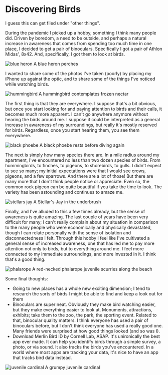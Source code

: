 # Discovering Birds

I guess this can get filed under "other things".

During the pandemic I picked up a hobby, something I think many people did. Driven by boredom, a need to be outside, and perhaps a natural increase in awareness that comes from spending too much time in one place, I decided to get a pair of binoculars. Specifically I got a pair of Athlon Midas', 8x42. And, specifically, I got them to look at birds.

![blue heron](images/image1.png "a perching blue heron")
A blue heron perches

I wanted to share some of the photos I've taken (poorly) by placing my iPhone up against the optic, and to share some of the things I've noticed while watching birds.

![hummingbird](images/image2.png "a curious hummingbird")
A hummingbird contemplates frozen nectar

The first thing is that they are everywhere. I suppose that's a bit obvious, but once you start looking for and paying attention to birds and their calls, it becomes much more apparent. I can't go anywhere anymore without hearing the birds around me. I suppose it could be interpreted as a general increase in awareness of my surroundings, but really it's mostly reserved for birds. Regardless, once you start hearing them, you see them everywhere.

![black phoebe](images/image3.png "a fly catching black phoebe")
A black phoebe rests before diving again

The next is simply how many species there are. In a mile radius around my apartment, I've encountered no less than two dozen species of birds. From hummingbirds, to finches, to pigeons, to shorebirds, to gulls. I didn't expect to see so many; my initial expectations were that I would see crows, pigeons, and a few sparrows. And there are a lot of those! But there are many more that I don't think people notice or appreciate. Even so, the common rock pigeon can be quite beautiful if you take the time to look. The variety has been astounding and continues to amaze me.

![stellars jay](images/image4.png "a stellar's jay scrambles")
A Stellar's Jay in the underbrush

Finally, and I've alluded to this a few times already, but the sense of awareness is quite amazing. The last couple of years have been very difficult for many; I can't really complain about my situation in comparison to the many people who were economically and physically devastated, though I can relate personally with the sense of isolation and disconnectedness I felt. Through this hobby I feel like I've cultivated a general sense of increased awareness, one that has led me to pay more attention not only to birds, but to everything around me. I feel more connected to my immediate surroundings, and more invested in it. I think that's a good thing.

![phalarope](images/image5.png "a tiny red necked phalarope")
A red-necked phalarope juvenile scurries along the beach

Some final thoughts:
* Going to new places has a whole new exciting dimension; I tend to research the sorts of birds I might be able to find and keep a look out for them
* Binoculars are super neat. Obviously they make bird watching easier, but they make everything easier to look at. Monuments, attractions, exhibits; take them to the zoo, the park, the sporting event. Related to that, binocular quality matters. I think everyone has used a pair of binoculars before, but I don't think everyone has used a really good one. Many friends were surprised at how good things looked (and so was I).
* Download Merlin Bird ID by Cornell Lab, ASAP. It's unironically the best app ever made. It can help you identify birds through a simple survey, a photo, or via sound. It also tracks the birds you've encountered. In a world where most apps are tracking your data, it's nice to have an app that tracks bird data instead.

![juvenile cardinal](images/image6.png "juvenile cardinal")
A grumpy juvenile cardinal
